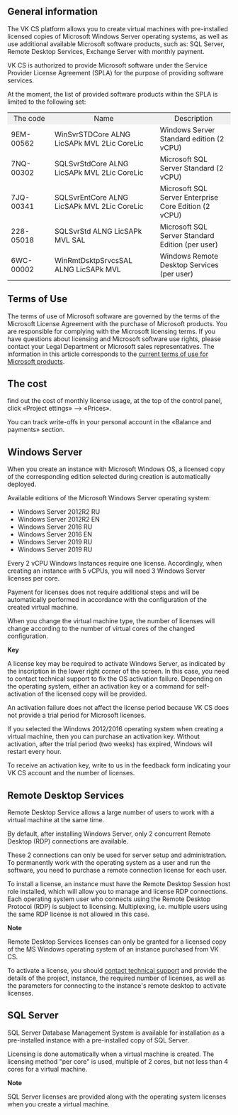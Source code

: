 General information
-------------------

The VK CS platform allows you to create virtual machines with pre-installed licensed copies of Microsoft Windows Server operating systems, as well as use additional available Microsoft software products, such as: SQL Server, Remote Desktop Services, Exchange Server with monthly payment.

VK CS is authorized to provide Microsoft software under the Service Provider License Agreement (SPLA) for the purpose of providing software services.

At the moment, the list of provided software products within the SPLA is limited to the following set:

<table style="width: 100%;"><tbody><tr><td style="width: 19.5616%; background-color: rgb(239, 239, 239); text-align: center;">The code</td><td style="width: 47.2175%; background-color: rgb(239, 239, 239); text-align: center;">Name</td><td style="width: 33.2209%; background-color: rgb(239, 239, 239); text-align: center;">Description</td></tr><tr><td style="width: 19.5616%;">9EM-00562</td><td style="width: 47.2175%;">WinSvrSTDCore ALNG LicSAPk MVL 2Lic CoreLic</td><td style="width: 33.2209%;">Windows Server Standard edition (2 vCPU)</td></tr><tr><td style="width: 19.5616%;">7NQ-00302</td><td style="width: 47.2175%;">SQLSvrStdCore ALNG LicSAPk MVL 2Lic CoreLic</td><td style="width: 33.2209%;">Microsoft SQL Server Standard (2 vCPU)</td></tr><tr><td style="width: 19.5616%;">7JQ-00341</td><td style="width: 47.2175%;">SQLSvrEntCore ALNG LicSAPk MVL 2Lic CoreLic</td><td style="width: 33.2209%;">Microsoft SQL Server Enterprise Core Edition (2 vCPU)</td></tr><tr><td style="width: 19.5616%;">228-05018</td><td style="width: 47.2175%;">SQLSvrStd ALNG LicSAPk MVL SAL</td><td style="width: 33.2209%;">Microsoft SQL Server Standard Edition (per user)</td></tr><tr><td style="width: 19.5616%;">6WC-00002</td><td style="width: 47.2175%;">WinRmtDsktpSrvcsSAL ALNG LicSAPk MVL</td><td style="width: 33.2209%;">Windows Remote Desktop Services (per user)</td></tr></tbody></table>

Terms of Use
------------

The terms of use of Microsoft software are governed by the terms of the Microsoft License Agreement with the purchase of Microsoft products. You are responsible for complying with the Microsoft licensing terms. If you have questions about licensing and Microsoft software use rights, please contact your Legal Department or Microsoft sales representatives. The information in this article corresponds to the [current terms of use for Microsoft products](https://www.microsoft.com/en-us/licensing/product-licensing/products).

The cost
--------

find out the cost of monthly license usage, at the top of the control panel, click «Project ettings» —> «Prices».

You can track write-offs in your personal account in the «Balance and payments» section.

Windows Server
--------------

When you create an instance with Microsoft Windows OS, a licensed copy of the corresponding edition selected during creation is automatically deployed.

Available editions of the Microsoft Windows Server operating system:

*   Windows Server 2012R2 RU
*   Windows Server 2012R2 EN
*   Windows Server 2016 RU
*   Windows Server 2016 EN
*   Windows Server 2019 RU
*   Windows Server 2019 RU

Every 2 vCPU Windows Instances require one license. Accordingly, when creating an instance with 5 vCPUs, you will need 3 Windows Server licenses per core.

Payment for licenses does not require additional steps and will be automatically performed in accordance with the configuration of the created virtual machine.

When you change the virtual machine type, the number of licenses will change according to the number of virtual cores of the changed configuration.

**Key**

A license key may be required to activate Windows Server, as indicated by the inscription in the lower right corner of the screen. In this case, you need to contact technical support to fix the OS activation failure. Depending on the operating system, either an activation key or a command for self-activation of the licensed copy will be provided.

An activation failure does not affect the license period because VK CS does not provide a trial period for Microsoft licenses.

If you selected the Windows 2012/2016 operating system when creating a virtual machine, then you can purchase an activation key. Without activation, after the trial period (two weeks) has expired, Windows will restart every hour.

To receive an activation key, write to us in the feedback form indicating your VK CS account and the number of licenses.

Remote Desktop Services
-----------------------

Remote Desktop Service allows a large number of users to work with a virtual machine at the same time.

By default, after installing Windows Server, only 2 concurrent Remote Desktop (RDP) connections are available.

These 2 connections can only be used for server setup and administration. To permanently work with the operating system as a user and run the software, you need to purchase a remote connection license for each user.

To install a license, an instance must have the Remote Desktop Session host role installed, which will allow you to manage and license RDP connections. Each operating system user who connects using the Remote Desktop Protocol (RDP) is subject to licensing. Multiplexing, i.e. multiple users using the same RDP license is not allowed in this case.

**Note**

Remote Desktop Services licenses can only be granted for a licensed copy of the MS Windows operating system of an instance purchased from VK CS.

To activate a license, you should [contact technical support](mailto:support@mcs.mail.ru) and provide the details of the project, instance, the required number of licenses, as well as the parameters for connecting to the instance's remote desktop to activate licenses.

SQL Server
----------

SQL Server Database Management System is available for installation as a pre-installed instance with a pre-installed copy of SQL Server.

Licensing is done automatically when a virtual machine is created. The licensing method "per core" is used, multiple of 2 cores, but not less than 4 cores for a virtual machine.

**Note**

SQL Server licenses are provided along with the operating system licenses when you create a virtual machine.